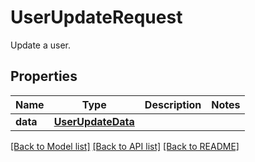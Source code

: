 # UserUpdateRequest

Update a user.
## Properties
Name | Type | Description | Notes
------------ | ------------- | ------------- | -------------
**data** | [**UserUpdateData**](UserUpdateData.md) |  | 

[[Back to Model list]](README.md#documentation-for-models) [[Back to API list]](README.md#documentation-for-api-endpoints) [[Back to README]](README.md)


